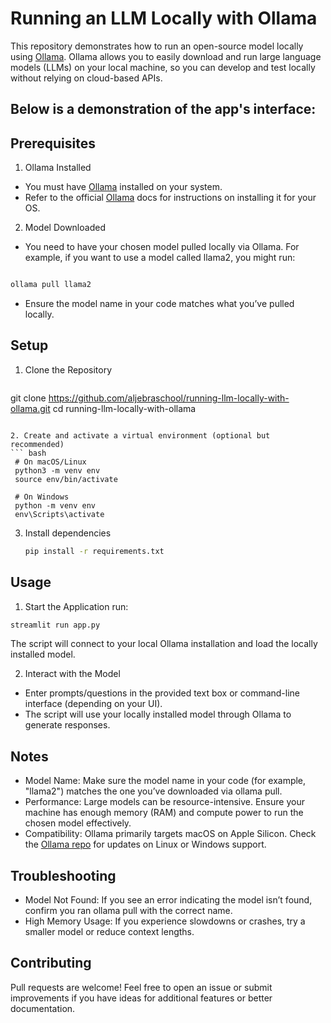 # Running an LLM Locally with Ollama
This repository demonstrates how to run an open-source model locally using [Ollama](https://ollama.com/search). Ollama allows you to easily download and run large language models (LLMs) on your local machine, so you can develop and test locally without relying on cloud-based APIs.

## **Below is a demonstration of the app's interface:**


## Prerequisites
1. Ollama Installed
 - You must have [Ollama](https://github.com/ollama/ollama) installed on your system. 
 - Refer to the official [Ollama](https://github.com/ollama/ollama) docs for instructions on installing it for your OS.
2. Model Downloaded
 - You need to have your chosen model pulled locally via Ollama. For example, if you want to use a model called llama2, you might run:

``` bash

ollama pull llama2

```
- Ensure the model name in your code matches what you’ve pulled locally.

## Setup
1. Clone the Repository
   ``` bash
  git clone https://github.com/aljebraschool/running-llm-locally-with-ollama.git
  cd running-llm-locally-with-ollama
   ```

2. Create and activate a virtual environment (optional but recommended)
   ``` bash
    # On macOS/Linux
    python3 -m venv env
    source env/bin/activate
    
    # On Windows
    python -m venv env
    env\Scripts\activate
   ```

3. Install dependencies
   ``` bash
   pip install -r requirements.txt
   ```

## Usage
 1. Start the Application
  run:
``` bash
streamlit run app.py

```
The script will connect to your local Ollama installation and load the locally installed model.

2. Interact with the Model

  - Enter prompts/questions in the provided text box or command-line interface (depending on your UI).
  - The script will use your locally installed model through Ollama to generate responses.

## Notes
 - Model Name: Make sure the model name in your code (for example, "llama2") matches the one you’ve downloaded via ollama pull.
 - Performance: Large models can be resource-intensive. Ensure your machine has enough memory (RAM) and compute power to run the chosen model effectively.
 - Compatibility: Ollama primarily targets macOS on Apple Silicon. Check the [Ollama repo](https://github.com/ollama/ollama) for updates on Linux or Windows support.

## Troubleshooting
 - Model Not Found: If you see an error indicating the model isn’t found, confirm you ran ollama pull <model-name> with the correct name.
 - High Memory Usage: If you experience slowdowns or crashes, try a smaller model or reduce context lengths.

## Contributing
Pull requests are welcome! Feel free to open an issue or submit improvements if you have ideas for additional features or better documentation.

